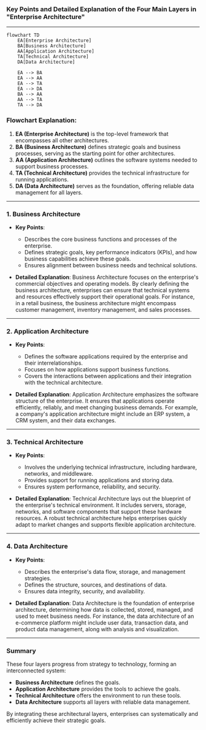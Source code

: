 ### Key Points and Detailed Explanation of the Four Main Layers in "Enterprise Architecture"

---

```mermaid
flowchart TD
    EA[Enterprise Architecture]
    BA[Business Architecture]
    AA[Application Architecture]
    TA[Technical Architecture]
    DA[Data Architecture]

    EA --> BA
    EA --> AA
    EA --> TA
    EA --> DA
    BA --> AA
    AA --> TA
    TA --> DA
```

### Flowchart Explanation:
1. **EA (Enterprise Architecture)** is the top-level framework that encompasses all other architectures.
2. **BA (Business Architecture)** defines strategic goals and business processes, serving as the starting point for other architectures.
3. **AA (Application Architecture)** outlines the software systems needed to support business processes.
4. **TA (Technical Architecture)** provides the technical infrastructure for running applications.
5. **DA (Data Architecture)** serves as the foundation, offering reliable data management for all layers.

---

### 1. **Business Architecture**
- **Key Points**:
  - Describes the core business functions and processes of the enterprise.
  - Defines strategic goals, key performance indicators (KPIs), and how business capabilities achieve these goals.
  - Ensures alignment between business needs and technical solutions.

- **Detailed Explanation**:
  Business Architecture focuses on the enterprise's commercial objectives and operating models. By clearly defining the business architecture, enterprises can ensure that technical systems and resources effectively support their operational goals. For instance, in a retail business, the business architecture might encompass customer management, inventory management, and sales processes.

---

### 2. **Application Architecture**
- **Key Points**:
  - Defines the software applications required by the enterprise and their interrelationships.
  - Focuses on how applications support business functions.
  - Covers the interactions between applications and their integration with the technical architecture.

- **Detailed Explanation**:
  Application Architecture emphasizes the software structure of the enterprise. It ensures that applications operate efficiently, reliably, and meet changing business demands. For example, a company's application architecture might include an ERP system, a CRM system, and their data exchanges.

---

### 3. **Technical Architecture**
- **Key Points**:
  - Involves the underlying technical infrastructure, including hardware, networks, and middleware.
  - Provides support for running applications and storing data.
  - Ensures system performance, reliability, and security.

- **Detailed Explanation**:
  Technical Architecture lays out the blueprint of the enterprise's technical environment. It includes servers, storage, networks, and software components that support these hardware resources. A robust technical architecture helps enterprises quickly adapt to market changes and supports flexible application architecture.

---

### 4. **Data Architecture**
- **Key Points**:
  - Describes the enterprise's data flow, storage, and management strategies.
  - Defines the structure, sources, and destinations of data.
  - Ensures data integrity, security, and availability.

- **Detailed Explanation**:
  Data Architecture is the foundation of enterprise architecture, determining how data is collected, stored, managed, and used to meet business needs. For instance, the data architecture of an e-commerce platform might include user data, transaction data, and product data management, along with analysis and visualization.

---

### Summary
These four layers progress from strategy to technology, forming an interconnected system:
- **Business Architecture** defines the goals.
- **Application Architecture** provides the tools to achieve the goals.
- **Technical Architecture** offers the environment to run these tools.
- **Data Architecture** supports all layers with reliable data management.

By integrating these architectural layers, enterprises can systematically and efficiently achieve their strategic goals.
